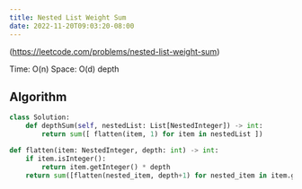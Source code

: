 ```yaml
---
title: Nested List Weight Sum
date: 2022-11-20T09:03:20-08:00
---
```


(https://leetcode.com/problems/nested-list-weight-sum)

Time: O(n)
Space: O(d) depth

## Algorithm

```python
class Solution:
    def depthSum(self, nestedList: List[NestedInteger]) -> int:
        return sum([ flatten(item, 1) for item in nestedList ])

def flatten(item: NestedInteger, depth: int) -> int:
    if item.isInteger():
        return item.getInteger() * depth
    return sum([flatten(nested_item, depth+1) for nested_item in item.getList()])

```


